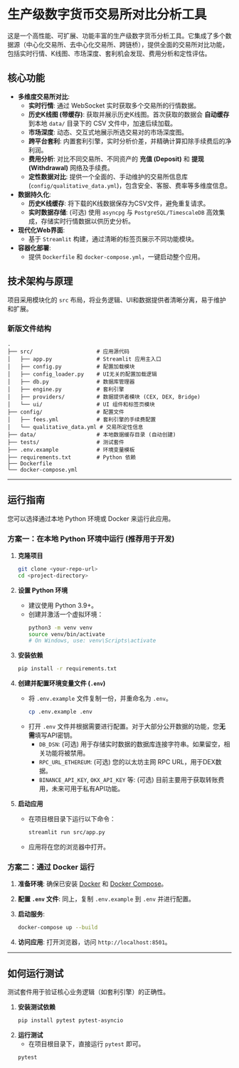 # 生产级数字货币交易所对比分析工具

这是一个高性能、可扩展、功能丰富的生产级数字货币分析工具。它集成了多个数据源（中心化交易所、去中心化交易所、跨链桥），提供全面的交易所对比功能，包括实时行情、K线图、市场深度、套利机会发现、费用分析和定性评估。

## 核心功能

- **多维度交易所对比**:
  - **实时行情**: 通过 WebSocket 实时获取多个交易所的行情数据。
  - **历史K线图 (带缓存)**: 获取并展示历史K线图。首次获取的数据会 **自动缓存** 到本地 `data/` 目录下的 CSV 文件中，加速后续加载。
  - **市场深度**: 动态、交互式地展示所选交易对的市场深度图。
  - **跨平台套利**: 内置套利引擎，实时分析价差，并精确计算扣除手续费后的净利润。
  - **费用分析**: 对比不同交易所、不同资产的 **充值 (Deposit)** 和 **提现 (Withdrawal)** 网络及手续费。
  - **定性数据对比**: 提供一个全面的、手动维护的交易所信息库 (`config/qualitative_data.yml`)，包含安全、客服、费率等多维度信息。
- **数据持久化**:
  - **历史K线缓存**: 将下载的K线数据保存为CSV文件，避免重复请求。
  - **实时数据存储**: (可选) 使用 `asyncpg` 与 `PostgreSQL/TimescaleDB` 高效集成，存储实时行情数据以供历史分析。
- **现代化Web界面**:
  - 基于 `Streamlit` 构建，通过清晰的标签页展示不同功能模块。
- **容器化部署**:
  - 提供 `Dockerfile` 和 `docker-compose.yml`，一键启动整个应用。

## 技术架构与原理

项目采用模块化的 `src` 布局，将业务逻辑、UI和数据提供者清晰分离，易于维护和扩展。

### 新版文件结构

```
.
├── src/                    # 应用源代码
│   ├── app.py              # Streamlit 应用主入口
│   ├── config.py           # 配置加载模块
│   ├── config_loader.py    # UI无关的配置加载逻辑
│   ├── db.py               # 数据库管理器
│   ├── engine.py           # 套利引擎
│   ├── providers/          # 数据提供者模块 (CEX, DEX, Bridge)
│   └── ui/                 # UI 组件和标签页模块
├── config/                 # 配置文件
│   ├── fees.yml            # 套利引擎的手续费配置
│   └── qualitative_data.yml # 交易所定性信息
├── data/                   # 本地数据缓存目录 (自动创建)
├── tests/                  # 测试套件
├── .env.example            # 环境变量模板
├── requirements.txt        # Python 依赖
├── Dockerfile
└── docker-compose.yml
```

---

## 运行指南

您可以选择通过本地 Python 环境或 Docker 来运行此应用。

### 方案一：在本地 Python 环境中运行 (推荐用于开发)

1.  **克隆项目**
    ```bash
    git clone <your-repo-url>
    cd <project-directory>
    ```

2.  **设置 Python 环境**
    -   建议使用 Python 3.9+。
    -   创建并激活一个虚拟环境：
        ```bash
        python3 -m venv venv
        source venv/bin/activate
        # On Windows, use: venv\Scripts\activate
        ```

3.  **安装依赖**
    ```bash
    pip install -r requirements.txt
    ```

4.  **创建并配置环境变量文件 (`.env`)**
    -   将 `.env.example` 文件复制一份，并重命名为 `.env`。
        ```bash
        cp .env.example .env
        ```
    -   打开 `.env` 文件并根据需要进行配置。对于大部分公开数据的功能，您**无需**填写API密钥。
        -   `DB_DSN`: (可选) 用于存储实时数据的数据库连接字符串。如果留空，相关功能将被禁用。
        -   `RPC_URL_ETHEREUM`: (可选) 您的以太坊主网 RPC URL，用于DEX数据。
        -   `BINANCE_API_KEY`, `OKX_API_KEY` 等: (可选) 目前主要用于获取转账费用，未来可用于私有API功能。

5.  **启动应用**
    -   在项目根目录下运行以下命令：
        ```bash
        streamlit run src/app.py
        ```
    -   应用将在您的浏览器中打开。

### 方案二：通过 Docker 运行

1.  **准备环境**: 确保已安装 [Docker](https://www.docker.com/products/docker-desktop/) 和 [Docker Compose](https://docs.docker.com/compose/install/)。

2.  **配置 `.env` 文件**: 同上，复制 `.env.example` 到 `.env` 并进行配置。

3.  **启动服务**:
    ```bash
    docker-compose up --build
    ```

4.  **访问应用**: 打开浏览器，访问 `http://localhost:8501`。

---

## 如何运行测试

测试套件用于验证核心业务逻辑（如套利引擎）的正确性。

1.  **安装测试依赖**
    ```bash
    pip install pytest pytest-asyncio
    ```
2.  **运行测试**
    -   在项目根目录下，直接运行 `pytest` 即可。
    ```bash
    pytest
    ```
